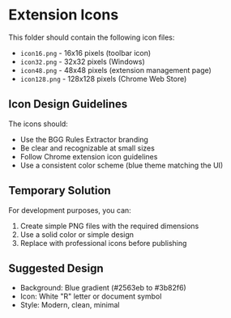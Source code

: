 # Extension Icons

This folder should contain the following icon files:

- `icon16.png` - 16x16 pixels (toolbar icon)
- `icon32.png` - 32x32 pixels (Windows)
- `icon48.png` - 48x48 pixels (extension management page)
- `icon128.png` - 128x128 pixels (Chrome Web Store)

## Icon Design Guidelines

The icons should:
- Use the BGG Rules Extractor branding
- Be clear and recognizable at small sizes
- Follow Chrome extension icon guidelines
- Use a consistent color scheme (blue theme matching the UI)

## Temporary Solution

For development purposes, you can:
1. Create simple PNG files with the required dimensions
2. Use a solid color or simple design
3. Replace with professional icons before publishing

## Suggested Design

- Background: Blue gradient (#2563eb to #3b82f6)
- Icon: White "R" letter or document symbol
- Style: Modern, clean, minimal

